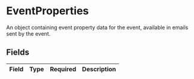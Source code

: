 # EventProperties

An object containing event property data for the event, available in emails sent by the event.


## Fields

| Field       | Type        | Required    | Description |
| ----------- | ----------- | ----------- | ----------- |
